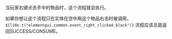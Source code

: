 当玩家右键点击手中的物品时，这个流程就会执行。

如果你想让这个流程只在实体在空中用这个物品右击时被调用， `${l10n.t("elementgui.common.event_right_clicked_block")}` 流程应该总是返回SUCCESS/CONSUME。